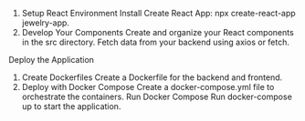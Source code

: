 1. Setup React Environment
Install Create React App: npx create-react-app jewelry-app.
2. Develop Your Components
Create and organize your React components in the src directory.
Fetch data from your backend using axios or fetch.

Deploy the Application
1. Create Dockerfiles
Create a Dockerfile for the backend and frontend.
2. Deploy with Docker Compose
Create a docker-compose.yml file to orchestrate the containers.
 Run Docker Compose
Run docker-compose up to start the application.
